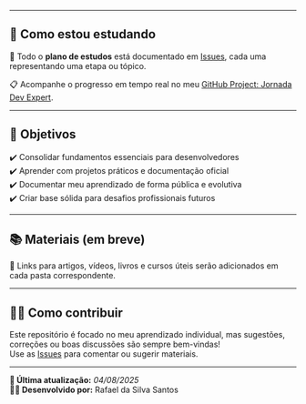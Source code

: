 
---

## 🧠 Como estou estudando

📌 Todo o **plano de estudos** está documentado em [Issues](https://github.com/seu-usuario/seu-repo/issues), cada uma representando uma etapa ou tópico.

📋 Acompanhe o progresso em tempo real no meu [GitHub Project: Jornada Dev Expert](https://github.com/seu-usuario/seu-repo/projects).

---

## 🎯 Objetivos

✔️ Consolidar fundamentos essenciais para desenvolvedores  
✔️ Aprender com projetos práticos e documentação oficial  
✔️ Documentar meu aprendizado de forma pública e evolutiva  
✔️ Criar base sólida para desafios profissionais futuros

---

## 📚 Materiais (em breve)

📖 Links para artigos, vídeos, livros e cursos úteis serão adicionados em cada pasta correspondente.

---

## 🙋‍♂️ Como contribuir

Este repositório é focado no meu aprendizado individual, mas sugestões, correções ou boas discussões são sempre bem-vindas!  
Use as [Issues](https://github.com/seu-usuario/seu-repo/issues) para comentar ou sugerir materiais.

---

**📅 Última atualização:** _04/08/2025_  
**🧑‍💻 Desenvolvido por:** Rafael da Silva Santos

